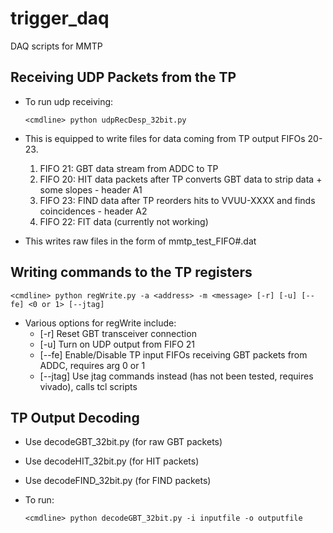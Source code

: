 # trigger_daq
DAQ scripts for MMTP

## Receiving UDP Packets from the TP ##
* To run udp receiving:

   `<cmdline> python udpRecDesp_32bit.py`

* This is equipped to write files for data coming from TP output FIFOs 20-23.

  1. FIFO 21: GBT data stream from ADDC to TP
  2. FIFO 20: HIT data packets after TP converts GBT data to strip data + some slopes - header A1
  3. FIFO 23: FIND data after TP reorders hits to VVUU-XXXX and finds coincidences - header A2
  4. FIFO 22: FIT data (currently not working)  
   
* This writes raw files in the form of mmtp_test_FIFO#.dat

## Writing commands to the TP registers ##

   `<cmdline> python regWrite.py -a <address> -m <message> [-r] [-u] [--fe] <0 or 1> [--jtag]`

* Various options for regWrite include:
  * [-r] Reset GBT transceiver connection  
  * [-u] Turn on UDP output from FIFO 21  
  * [--fe] Enable/Disable TP input FIFOs receiving GBT packets from ADDC, requires arg 0 or 1
  * [--jtag] Use jtag commands instead (has not been tested, requires vivado), calls tcl scripts  

## TP Output Decoding ##

* Use decodeGBT_32bit.py (for raw GBT packets)

* Use decodeHIT_32bit.py (for HIT packets)

* Use decodeFIND_32bit.py (for FIND packets)


* To run:

   `<cmdline> python decodeGBT_32bit.py -i inputfile -o outputfile`

